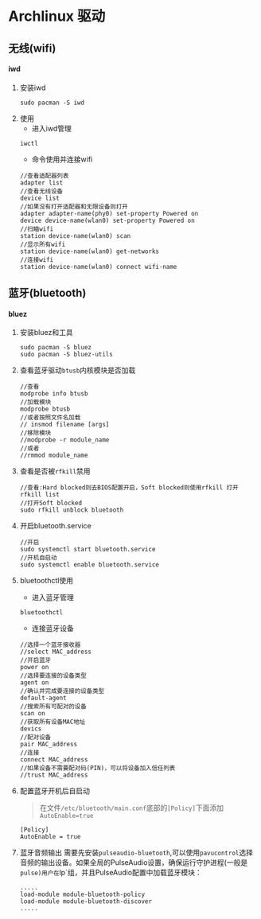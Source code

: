 # Archlinux 驱动


<!--more-->

## 无线(wifi)
#### iwd
1. 安装iwd
    ```
    sudo pacman -S iwd
    ```
2. 使用
    - 进入iwd管理
    ```
    iwctl
    ```
    - 命令使用并连接wifi
    ```
    //查看适配器列表
    adapter list
    //查看无线设备
    device list
    //如果没有打开适配器和无限设备则打开
    adapter adapter-name(phy0) set-property Powered on
    device device-name(wlan0) set-property Powered on
    //扫瞄wifi
    station device-name(wlan0) scan
    //显示所有wifi
    station device-name(wlan0) get-networks
    //连接wifi
    station device-name(wlan0) connect wifi-name
    ```

## 蓝牙(bluetooth)
#### bluez
1. 安装bluez和工具
    ```
    sudo pacman -S bluez
    sudo pacman -S bluez-utils
    ```
2. 查看蓝牙驱动`btusb`内核模块是否加载
    ```
    //查看
    modprobe info btusb
    //加载模块
    modprobe btusb
    //或者按照文件名加载
    // insmod filename [args]
    //移除模块
    //modprobe -r module_name
    //或者
    //rmmod module_name
    ```
3. 查看是否被`rfkill`禁用
    ```
    //查看:Hard blocked则去BIOS配置开启，Soft blocked则使用rfkill 打开
    rfkill list
    //打开Soft blocked
    sudo rfkill unblock bluetooth
    ```

4. 开启bluetooth.service
    ```
    //开启
    sudo systemctl start bluetooth.service
    //开机自启动
    sudo systemctl enable bluetooth.service
    ```
5. bluetoothctl使用
    - 进入蓝牙管理
    ```
    bluetoothctl
    ```
    - 连接蓝牙设备
    ```
    //选择一个蓝牙接收器
    //select MAC_address
    //开启蓝牙
    power on
    //选择要连接的设备类型
    agent on
    //确认并完成要连接的设备类型
    default-agent
    //搜索所有可配对的设备
    scan on
    //获取所有设备MAC地址
    devics
    //配对设备
    pair MAC_address
    //连接
    connect MAC_address
    //如果设备不需要配对码(PIN)，可以将设备加入信任列表
    //trust MAC_address
    ```
6. 配置蓝牙开机后自启动
    > 在文件`/etc/bluetooth/main.conf`底部的`[Policy]`下面添加`AutoEnable=true`
    ```
    [Policy]
    AutoEnable = true
    ```
7. 蓝牙音频输出
    需要先安装`pulseaudio-bluetooth`,可以使用`pavucontrol`选择音频的输出设备。如果全局的PulseAudio设置，确保运行守护进程(一般是`pulse)用户在`lp`组，并且PulseAudio配置中加载蓝牙模块：
    ```
    .....
    load-module module-bluetooth-policy
    load-module module-bluetooth-discover
    .....
    ```

